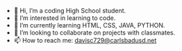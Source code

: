 - 👋 Hi, I’m a coding High School student.
- 👀 I’m interested in learning to code. 
- 🌱 I’m currently learning HTML, CSS, JAVA, PYTHON.
- 💞️ I’m looking to collaborate on projects with classmates.
- 📫 How to reach me: davisc729@carlsbadusd.net

<!---
droneTelloUser/droneTelloUser is a ✨ special ✨ repository because its `README.md` (this file) appears on your GitHub profile.
You can click the Preview link to take a look at your changes.
--->
